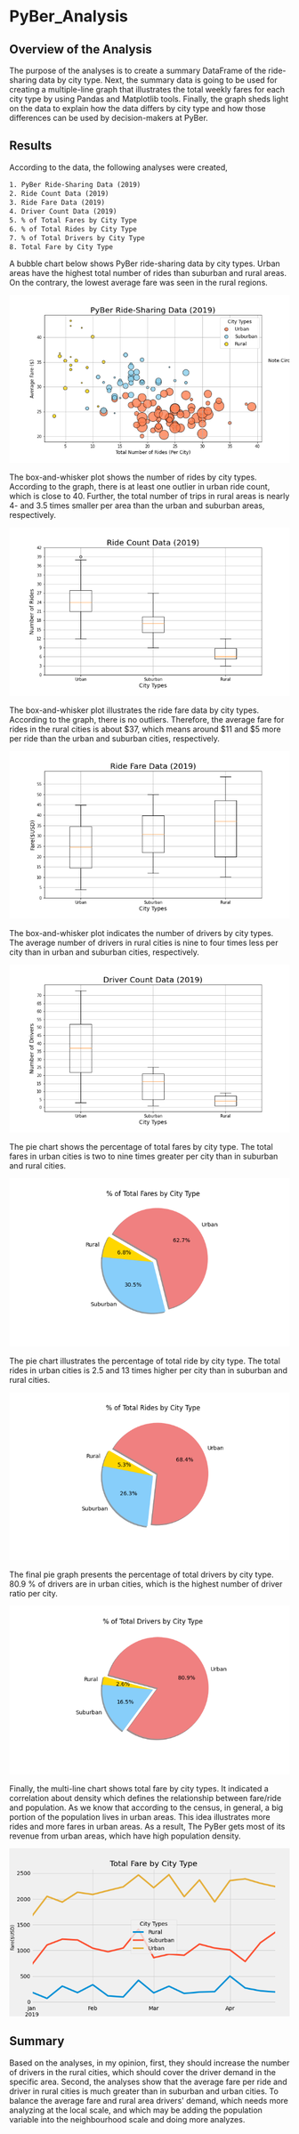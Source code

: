 # PyBer_Analysis

## Overview of the Analysis

The purpose of the analyses is to create a summary DataFrame of the ride-sharing data by city type. Next, the summary data is going to be used for creating a multiple-line graph that illustrates the total weekly fares for each city type by using Pandas and Matplotlib tools. Finally, the graph sheds light on the data to explain how the data differs by city type and how those differences can be used by decision-makers at PyBer.


## Results

According to the data, the following analyses were created,

    1. PyBer Ride-Sharing Data (2019) 
    2. Ride Count Data (2019) 
    3. Ride Fare Data (2019) 
    4. Driver Count Data (2019) 
    5. % of Total Fares by City Type 
    6. % of Total Rides by City Type 
    7. % of Total Drivers by City Type 
    8. Total Fare by City Type 

A bubble chart below shows PyBer ride-sharing data by city types. Urban areas have the highest total number of rides than suburban and rural areas. On the contrary, the lowest average fare was seen in the rural regions.

<p align="center"><img src="https://github.com/zkirsan/PyBer_Analysis/blob/main/Analysis/Fig1.png"></img></p>


The box-and-whisker plot shows the number of rides by city types. According to the graph, there is at least one outlier in urban ride count, which is close to 40. Further, the total number of trips in rural areas is nearly 4- and 3.5 times smaller per area than the urban and suburban areas, respectively.

<p align="center"><img src="https://github.com/zkirsan/PyBer_Analysis/blob/main/Analysis/Fig2.png"></img></p>


The box-and-whisker plot illustrates the ride fare data by city types. According to the graph, there is no outliers. Therefore, the average fare for rides in the rural cities is about $37, which means around $11 and $5 more per ride than the urban and suburban cities, respectively. 

<p align="center"><img src="https://github.com/zkirsan/PyBer_Analysis/blob/main/Analysis/Fig3.png"></img></p>

The box-and-whisker plot indicates the number of drivers by city types. The average number of drivers in rural cities is nine to four times less per city than in urban and suburban cities, respectively. 

<p align="center"><img src="https://github.com/zkirsan/PyBer_Analysis/blob/main/Analysis/Fig4.png"></img></p>

The pie chart shows the percentage of total fares by city type. The total fares in urban cities is two to nine times greater per city than in suburban and rural cities.

<p align="center"><img src="https://github.com/zkirsan/PyBer_Analysis/blob/main/Analysis/Fig5.png"></img></p>

The pie chart illustrates the percentage of total ride by city type. The total rides in urban cities is 2.5 and 13 times higher per city than in suburban and rural cities.

<p align="center"><img src="https://github.com/zkirsan/PyBer_Analysis/blob/main/Analysis/Fig6.png"></img></p>

The final pie graph presents the percentage of total drivers by city type. 80.9 % of drivers are in urban cities, which is the highest number of driver ratio per city. 

<p align="center"><img src="https://github.com/zkirsan/PyBer_Analysis/blob/main/Analysis/Fig7.png"></img></p>

Finally, the multi-line chart shows total fare by city types. It indicated a correlation about density which defines the relationship between fare/ride and population. As we know that according to the census, in general, a big portion of the population lives in urban areas. This idea illustrates more rides and more fares in urban areas. As a result, The PyBer gets most of its revenue from urban areas, which have high population density.

<p align="center"><img src="https://github.com/zkirsan/PyBer_Analysis/blob/main/Analysis/PyBer_fare_summary.png"></img></p>

## Summary

Based on the analyses, in my opinion, first, they should increase the number of drivers in the rural cities, which should cover the driver demand in the specific area. Second, the analyses show that the average fare per ride and driver in rural cities is much greater than in suburban and urban cities. To balance the average fare and rural area drivers' demand, which needs more analyzing at the local scale, and which may be adding the population variable into the neighbourhood scale and doing more analyzes. 
